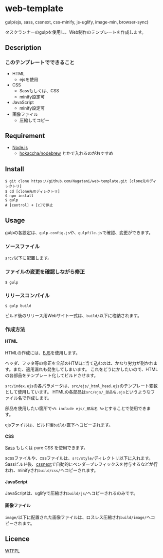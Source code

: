 web-template
====
gulp(ejs, sass, cssnext, css-minify, js-uglify, image-min, browser-sync)

タスクランナーのgulpを使用し、Web制作のテンプレートを作成します。


## Description
### このテンプレートでできること
+ HTML
    - ejsを使用
+ CSS
    - Sassもしくは、CSS
    - minify設定可
+ JavaScript
    - minify設定可
+ 画像ファイル
    - 圧縮してコピー

## Requirement
+ [Node.js](https://nodejs.org/en/)
    - [hokaccha/nodebrew](https://github.com/hokaccha/nodebrew) とかで入れるのがおすすめ

## Install

```
$ git clone https://github.com/Nagatani/web-template.git [clone先のディレクトリ]
$ cd [clone先のディレクトリ]
$ npm install
$ gulp
# [control] + [c]で停止
```

## Usage

gulpの各設定は、`gulp-config.js`や、`gulpfile.js`で確認、変更ができます。

### ソースファイル
`src/`以下に配置します。

### ファイルの変更を確認しながら修正

```
$ gulp
```

### リリースコンパイル

```
$ gulp build
```

ビルド後のリリース用Webサイト一式は、`build/`以下に格納されます。

### 作成方法
#### HTML
HTMLの作成には、[EJS](http://www.embeddedjs.com/)を使用します。

ヘッダ、フッタ等の修正を全部のHTMLに当て込むのは、かなり労力が割かれます。また、適用漏れも発生してしまいます。
これをどうにかしたいので、HTMLの各部品をテンプレート化してビルドさせます。

`src/index.ejs`の各パラメータは、`src/ejs/_html_head.ejs`のテンプレート変数として使用しています。
HTMLの各部品は`src/ejs/_部品名.ejs`というようなファイル名で作成します。

部品を使用したい箇所で`<% include ejs/_部品名 %>`とすることで使用できます。

ejsファイルは、ビルド後`build/`直下へコピーされます。

#### CSS
[Sass](http://sass-lang.com/) もしくは pure CSS を使用できます。

scssファイルや、cssファイルは、`src/style/`ディレクトリ以下に入れます。  
Sassビルド後、[cssnext](http://cssnext.io/)で自動的にベンダープレフィックスを付与するなどが行われ、minifyされ`build/css/`へコピーされます。

#### JavaScript
JavaScriptは、uglifyで圧縮され`build/js/`へコピーされるのみです。

#### 画像ファイル
`image/`以下に配置された画像ファイルは、ロスレス圧縮され`build/image/`へコピーされます。

## Licence
[WTFPL](http://www.wtfpl.net/)
